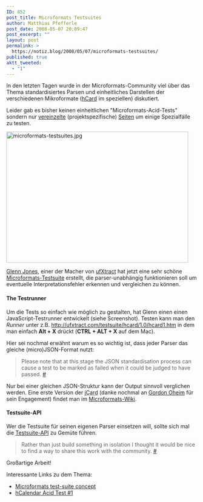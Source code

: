 ```yaml
---
ID: 852
post_title: Microformats Testsuites
author: Matthias Pfefferle
post_date: 2008-05-07 20:09:47
post_excerpt: ""
layout: post
permalink: >
  https://notiz.blog/2008/05/07/microformats-testsuites/
published: true
aktt_tweeted:
  - "1"
---
```

In den letzten Tagen wurde in der Microformats-Community viel über das Thema standardisiertes Parsen und einheitliches Darstellen der verschiedenen Mikroformate (<a href="http://microformats.org/wiki/hCard">hCard</a> im speziellen) diskutiert.

Leider gab es bisher keinen einheitlichen "Microformats-Acid-Tests" sondern nur <a href="http://examples.tobyinkster.co.uk/hcalendar-acid1.html">vereinzelte</a> (projektspezifische) <a href="http://microformatique.com/optimus/test.html">Seiten</a> um einige Spezialfälle zu testen.

<img class="aligncenter" src="http://notiz.blog/wp-content/uploads/2008/05/microformats-testsuites.jpg" alt="microformats-testsuites.jpg" border="0" width="480" height="345" />

<a href="http://www.glennjones.net/">Glenn Jones</a>, einer der Macher von <a href="http://lab.backnetwork.com/ufXtract/">ufXtract</a> hat jetzt eine sehr schöne <a href="http://www.ufxtract.com/testsuite/">Microformats-Testsuite</a> erstellt, die parser-unabhängig funktionieren soll um eventuelle Interpretationsfehler erkennen und vergleichen zu können.

<h4>The Testrunner</h4>

Um die Tests so einfach wie möglich zu gestalten, hat Glenn einen einen JavaScript-Testrunner entwickelt (siehe Screenshot). Testen kann man den <em>Runner</em> unter z.B. <a href="http://ufxtract.com/testsuite/hcard/1.0/hcard1.htm">http://ufxtract.com/testsuite/hcard/1.0/hcard1.htm</a> in dem man einfach <strong>Alt + X</strong> drückt (<strong>CTRL + ALT + X</strong> auf dem Mac).

Hier sei nochmal erwähnt warum es so wichtig ist, dass jeder Parser das gleiche (micro)JSON-Format nutzt:

<blockquote>Please note that at this stage the JSON standardisation process can cause a test to be marked as failed when it could be judged to have passed. <a href="http://www.glennjones.net/Post/836/Microformatstest-suiteconcept.htm">#</a></blockquote>

Nur bei einer gleichen JSON-Struktur kann der Output sinnvoll verglichen werden. Eine erste Version der <abbr title="JSON hCard">jCard</abbr> (danke nochmal an <a href="http://lib.omnia-computing.de/hcardmapper">Gordon Oheim</a> für sein Engagement) findet man im <a href="http://microformats.org/wiki/jcard">Microformats-Wiki</a>.

<h4>Testsuite-API</h4>

Wer die Testsuite für seinen eigenen Parser einsetzen will, sollte sich mal die <a href="http://ufxtract.com/proxies/proxy.aspx">Testsuite-API</a> zu Gemüte führen.

<blockquote>Rather than just build something in isolation I thought it would be nice to find a way to share this work with the community. <a href="http://www.glennjones.net/Post/836/Microformatstest-suiteconcept.htm">#</a></blockquote>

Großartige Arbeit!

Interessante Links zu dem Thema:

<ul><li><a href="http://www.glennjones.net/Post/836/Microformatstest-suiteconcept.htm">Microformats test-suite concept</a></li>
<li><a href="http://groups.google.com/group/microformats/browse_thread/thread/f0e2baa3ace94448">hCalendar Acid Test #1</a></li></ul>